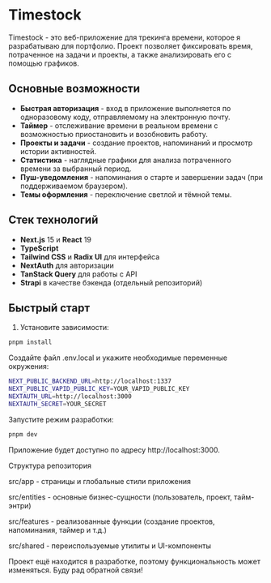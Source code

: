 # Timestock

Timestock - это веб-приложение для трекинга времени, которое я разрабатываю для портфолио. Проект позволяет фиксировать время, потраченное на задачи и проекты, а также анализировать его с помощью графиков.

## Основные возможности

- **Быстрая авторизация** - вход в приложение выполняется по одноразовому коду, отправляемому на электронную почту.
- **Таймер** - отслеживание времени в реальном времени с возможностью приостановить и возобновить работу.
- **Проекты и задачи** - создание проектов, напоминаний и просмотр истории активностей.
- **Статистика** - наглядные графики для анализа потраченного времени за выбранный период.
- **Пуш-уведомления** - напоминания о старте и завершении задач (при поддерживаемом браузером).
- **Темы оформления** - переключение светлой и тёмной темы.

## Стек технологий

- **Next.js** 15 и **React** 19
- **TypeScript**
- **Tailwind CSS** и **Radix UI** для интерфейса
- **NextAuth** для авторизации
- **TanStack Query** для работы с API
- **Strapi** в качестве бэкенда (отдельный репозиторий)

## Быстрый старт

1. Установите зависимости:

```bash
pnpm install
```

Создайте файл .env.local и укажите необходимые переменные окружения:

```bash
NEXT_PUBLIC_BACKEND_URL=http://localhost:1337
NEXT_PUBLIC_VAPID_PUBLIC_KEY=YOUR_VAPID_PUBLIC_KEY
NEXTAUTH_URL=http://localhost:3000
NEXTAUTH_SECRET=YOUR_SECRET
```

Запустите режим разработки:

```bash
pnpm dev
```

Приложение будет доступно по адресу http://localhost:3000.

Структура репозитория

src/app - страницы и глобальные стили приложения

src/entities - основные бизнес-сущности (пользователь, проект, тайм-энтри)

src/features - реализованные функции (создание проектов, напоминания, таймер и т.д.)

src/shared - переиспользуемые утилиты и UI-компоненты

Проект ещё находится в разработке, поэтому функциональность может изменяться. Буду рад обратной связи!
